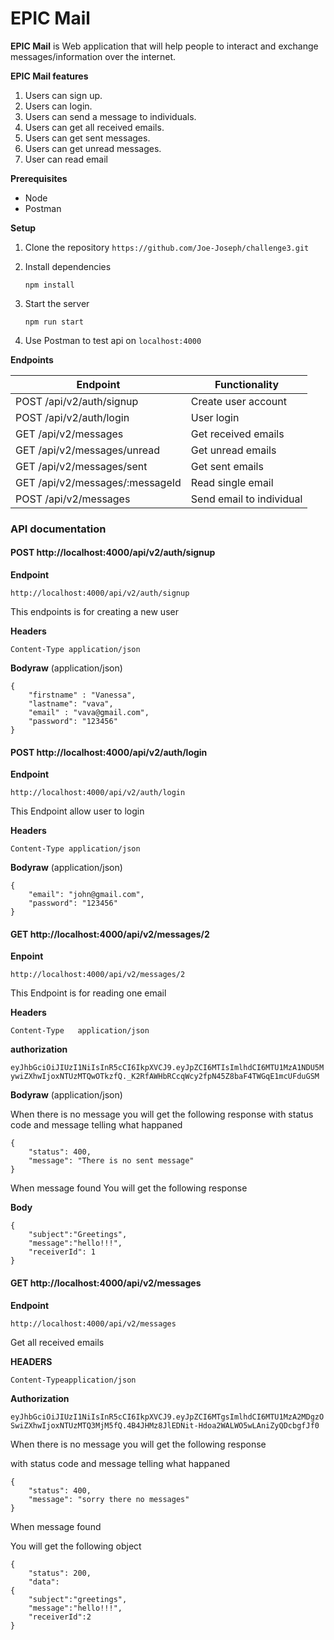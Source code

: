 # EPIC Mail

**EPIC Mail** is Web application that will help people to interact and exchange messages/information over the internet.

**EPIC Mail features**
  1. Users can sign up.
  2. Users can login.
  3. Users can send a message to individuals.
  4. Users can get all received emails.
  5. Users can get sent messages.
  6. Users can get unread messages.
  7. User can read email

**Prerequisites**
  * Node
  * Postman
  
**Setup**
  1. Clone the repository
     ```https://github.com/Joe-Joseph/challenge3.git```
     
  2. Install dependencies
  
     ```npm install```
     
  3. Start the server
  
     ```npm run start```
  
  4. Use Postman to test api on ```localhost:4000```
 
 **Endpoints**
 
 Endpoint | Functionality
 -------- | -------------
 POST /api/v2/auth/signup | Create user account
 POST /api/v2/auth/login | User login
 GET /api/v2/messages | Get received emails
 GET /api/v2/messages/unread | Get unread emails
 GET /api/v2/messages/sent | Get sent emails
 GET /api/v2/messages/:messageId | Read single email
 POST /api/v2/messages | Send email to individual
 
  ### API documentation
 
#### POST http://localhost:4000/api/v2/auth/signup

**Endpoint**

```http://localhost:4000/api/v2/auth/signup```

This endpoints is for creating a new user

**Headers**

```Content-Type	application/json```

**Bodyraw** (application/json)

```
{
	"firstname" : "Vanessa",
	"lastname": "vava",
	"email" : "vava@gmail.com",
	"password": "123456"
}
```

#### POST http://localhost:4000/api/v2/auth/login

**Endpoint**

```http://localhost:4000/api/v2/auth/login```

This Endpoint allow user to login

**Headers**

```Content-Type	application/json```

**Bodyraw** (application/json)
```
{
	"email": "john@gmail.com",
	"password": "123456"
}
```

#### GET http://localhost:4000/api/v2/messages/2

**Enpoint**

```http://localhost:4000/api/v2/messages/2```

This Endpoint is for reading one email

**Headers**

```Content-Type   application/json```

**authorization**

```eyJhbGciOiJIUzI1NiIsInR5cCI6IkpXVCJ9.eyJpZCI6MTIsImlhdCI6MTU1MzA1NDU5MywiZXhwIjoxNTUzMTQwOTkzfQ._K2RfAWHbRCcqWcy2fpN45Z8baF4TWGqE1mcUFduGSM```

**Bodyraw** (application/json)

When there is no message you will get the following response
with status code and message telling what happaned
```
{
    "status": 400,
    "message": "There is no sent message"
}
```
When message found
You will get the following response

**Body**
```
{
	"subject":"Greetings",
	"message":"hello!!!",
	"receiverId": 1
}
```

#### GET http://localhost:4000/api/v2/messages

**Endpoint** 

```http://localhost:4000/api/v2/messages```

Get all received emails

**HEADERS**

```Content-Typeapplication/json```

**Authorization**

```eyJhbGciOiJIUzI1NiIsInR5cCI6IkpXVCJ9.eyJpZCI6MTgsImlhdCI6MTU1MzA2MDgzOSwiZXhwIjoxNTUzMTQ3MjM5fQ.4B4JHMz8JlEDNit-Hdoa2WALWO5wLAniZyQDcbgfJf0```

When there is no message you will get the following response

with status code and message telling what happaned
```
{
    "status": 400,
    "message": "sorry there no messages"
}
```
When message found

You will get the following object
```
{
    "status": 200,
    "data":
{
	"subject":"greetings",
	"message":"hello!!!",
	"receiverId":2
}

```
